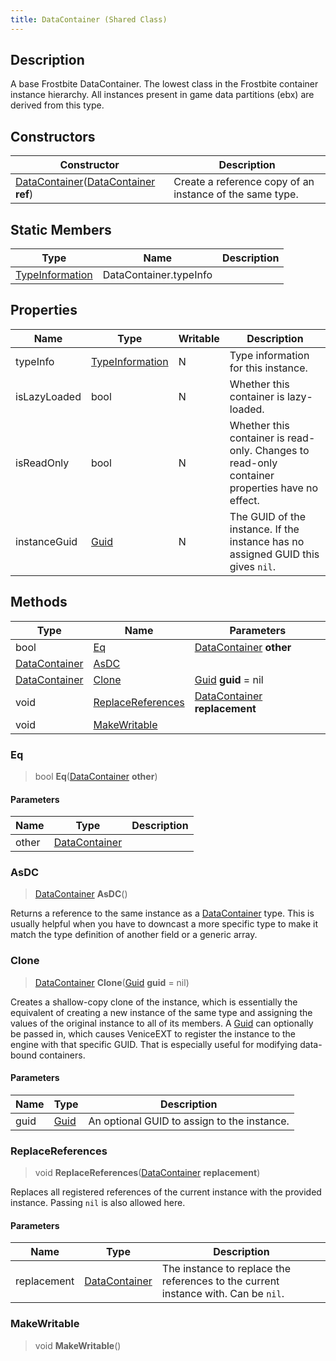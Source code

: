 ```yaml
---
title: DataContainer (Shared Class)
---
```

## Description

A base Frostbite DataContainer. The lowest class in the Frostbite container instance hierarchy. All instances present in game data partitions (ebx) are derived from this type.

## Constructors

| Constructor                                                                                                      | Description                                              |
| ---------------------------------------------------------------------------------------------------------------- | -------------------------------------------------------- |
| [DataContainer](/vext/ref/cls/shr/datacontainer)([DataContainer](/vext/ref/cls/shr/datacontainer) **ref**) | Create a reference copy of an instance of the same type. |

## Static Members

| Type                                                    | Name                   | Description |
| ------------------------------------------------------- | ---------------------- | ----------- |
| [TypeInformation](/vext/ref/cls/shr/typeinformation) | DataContainer.typeInfo |             |

## Properties

| Name         | Type                                                    | Writable | Description                                                                                    |
| ------------ | ------------------------------------------------------- | -------- | ---------------------------------------------------------------------------------------------- |
| typeInfo     | [TypeInformation](/vext/ref/cls/shr/typeinformation) | N        | Type information for this instance.                                                            |
| isLazyLoaded | bool                                                    | N        | Whether this container is lazy-loaded.                                                         |
| isReadOnly   | bool                                                    | N        | Whether this container is read-only. Changes to read-only container properties have no effect. |
| instanceGuid | [Guid](/vext/ref/cls/shr/guid)                       | N        | The GUID of the instance. If the instance has no assigned GUID this gives `nil`.               |

## Methods

| Type                                                | Name                                    | Parameters                                                          |
| --------------------------------------------------- | --------------------------------------- | ------------------------------------------------------------------- |
| bool                                                | [Eq](#eq)                               | [DataContainer](/vext/ref/cls/shr/datacontainer) **other**       |
| [DataContainer](/vext/ref/cls/shr/datacontainer) | [AsDC](#asdc)                           |                                                                     |
| [DataContainer](/vext/ref/cls/shr/datacontainer) | [Clone](#clone)                         | [Guid](/vext/ref/cls/shr/guid) **guid** = nil                    |
| void                                                | [ReplaceReferences](#replacereferences) | [DataContainer](/vext/ref/cls/shr/datacontainer) **replacement** |
| void                                                | [MakeWritable](#makewritable)           |                                                                     |

### Eq

> bool **Eq**([DataContainer](/vext/ref/cls/shr/datacontainer) **other**)

#### Parameters

| Name  | Type                                                | Description |
| ----- | --------------------------------------------------- | ----------- |
| other | [DataContainer](/vext/ref/cls/shr/datacontainer) |             |

### AsDC

> [DataContainer](/vext/ref/cls/shr/datacontainer) **AsDC**()

Returns a reference to the same instance as a [DataContainer](/vext/ref/cls/shr/datacontainer) type. This is usually helpful when you have to downcast a more specific type to make it match the type definition of another field or a generic array.

### Clone

> [DataContainer](/vext/ref/cls/shr/datacontainer) **Clone**([Guid](/vext/ref/cls/shr/guid) **guid** = nil)

Creates a shallow-copy clone of the instance, which is essentially the equivalent of creating a new instance of the same type and assigning the values of the original instance to all of its members. A [Guid](/vext/ref/cls/shr/guid) can optionally be passed in, which causes VeniceEXT to register the instance to the engine with that specific GUID. That is especially useful for modifying data-bound containers.

#### Parameters

| Name | Type                              | Description                                 |
| ---- | --------------------------------- | ------------------------------------------- |
| guid | [Guid](/vext/ref/cls/shr/guid) | An optional GUID to assign to the instance. |

### ReplaceReferences

> void **ReplaceReferences**([DataContainer](/vext/ref/cls/shr/datacontainer) **replacement**)

Replaces all registered references of the current instance with the provided instance. Passing `nil` is also allowed here.

#### Parameters

| Name        | Type                                                | Description                                                                        |
| ----------- | --------------------------------------------------- | ---------------------------------------------------------------------------------- |
| replacement | [DataContainer](/vext/ref/cls/shr/datacontainer) | The instance to replace the references to the current instance with. Can be `nil`. |

### MakeWritable

> void **MakeWritable**()
